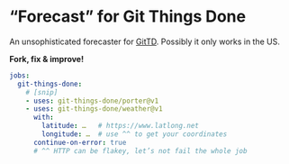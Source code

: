 # “Forecast” for Git Things Done

An unsophisticated forecaster for [GitTD].
Possibly it only works in the US.

**Fork, fix & improve!**

```yaml
jobs:
  git-things-done:
    # [snip]
    - uses: git-things-done/porter@v1
    - uses: git-things-done/weather@v1
      with:
        latitude: …   # https://www.latlong.net
        longitude: …  # use ^^ to get your coordinates
      continue-on-error: true
      # ^^ HTTP can be flakey, let’s not fail the whole job
```

[GitTD]: https://github.com/git-things-done
